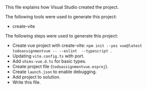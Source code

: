 This file explains how Visual Studio created the project.

The following tools were used to generate this project:
- create-vite

The following steps were used to generate this project:
- Create vue project with create-vite: `npm init --yes vue@latest todoassignmentvue -- --eslint  --typescript `.
- Updating `vite.config.ts` with port.
- Add `shims-vue.d.ts` for basic types.
- Create project file (`todoassignmentvue.esproj`).
- Create `launch.json` to enable debugging.
- Add project to solution.
- Write this file.
